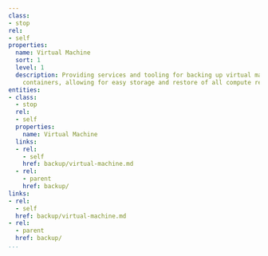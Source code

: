 ```yaml
---
class:
- stop
rel:
- self
properties:
  name: Virtual Machine
  sort: 1
  level: 1
  description: Providing services and tooling for backing up virtual machines and
    containers, allowing for easy storage and restore of all compute resources.
entities:
- class:
  - stop
  rel:
  - self
  properties:
    name: Virtual Machine
  links:
  - rel:
    - self
    href: backup/virtual-machine.md
  - rel:
    - parent
    href: backup/
links:
- rel:
  - self
  href: backup/virtual-machine.md
- rel:
  - parent
  href: backup/
...
```

